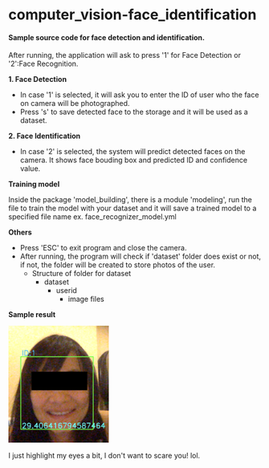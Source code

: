 # computer_vision-face_identification
#### Sample source code for face detection and identification.

After running, the application will ask to press '1' for Face Detection or '2':Face Recognition.

**1. Face Detection**
- In case '1' is selected, it will ask you to enter the ID of user who the face on camera will be photographed. 
- Press 's' to save detected face to the storage and it will be used as a dataset.

**2. Face Identification**
- In case '2' is selected, the system will predict detected faces on the camera. It shows face bouding box and predicted ID and confidence value.

**Training model**

Inside the package 'model_building', there is a module 'modeling', run the file to train the model with your dataset and it will save a trained model to a specified file name ex. face_recognizer_model.yml
	
**Others**
- Press 'ESC' to exit program and close the camera.
- After running, the program will check if 'dataset' folder does exist or not, if not, the folder will be created to store photos of the user.
	- Structure of folder for dataset
		- dataset
			- userid
				- image files



**Sample result**

<img src="./sample_result.png" alt="alt text" width="200"/>

I just highlight my eyes a bit, I don't want to scare you! lol.
